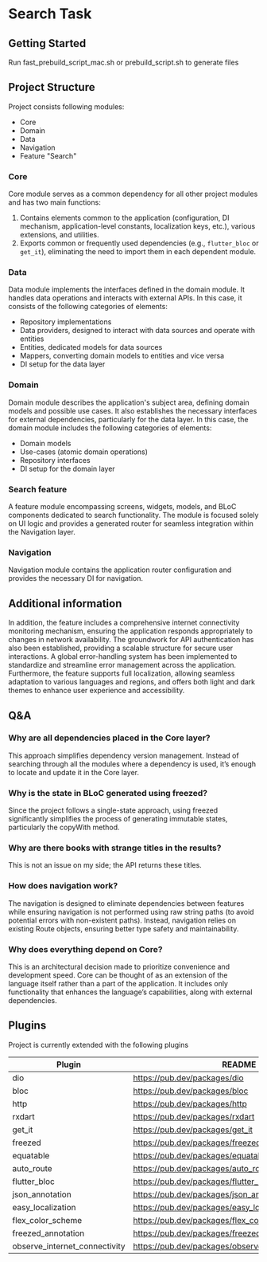 # Search Task

## Getting Started

Run fast_prebuild_script_mac.sh or prebuild_script.sh to generate files

## Project Structure

Project consists following modules:

- Core
- Domain
- Data
- Navigation
- Feature "Search"

### Core

Core module serves as a common dependency for all other project modules and has two main functions:

1. Contains elements common to the application (configuration, DI mechanism, application-level
   constants, localization keys, etc.), various extensions, and utilities.
2. Exports common or frequently used dependencies (e.g., `flutter_bloc` or `get_it`), eliminating
   the need to import them in each dependent module.

### Data

Data module implements the interfaces defined in the domain module. It handles data operations and
interacts with external APIs. In this case, it consists of the following categories of elements:

- Repository implementations
- Data providers, designed to interact with data sources and operate with entities
- Entities, dedicated models for data sources
- Mappers, converting domain models to entities and vice versa
- DI setup for the data layer

### Domain

Domain module describes the application's subject area, defining domain models and possible use
cases. It also establishes the necessary interfaces for external dependencies, particularly for the
data layer. In this case, the domain module includes the following categories of elements:

- Domain models
- Use-cases (atomic domain operations)
- Repository interfaces
- DI setup for the domain layer

### Search feature

A feature module encompassing screens, widgets, models, and BLoC components dedicated to search
functionality. The module is focused solely on UI logic and provides a generated router for seamless
integration within the Navigation layer.

### Navigation

Navigation module contains the application router configuration and provides the necessary DI for
navigation.

## Additional information

In addition, the feature includes a comprehensive internet connectivity monitoring mechanism,
ensuring the application responds appropriately to changes in network availability. The groundwork
for API authentication has also been established, providing a scalable structure for secure user
interactions. A global error-handling system has been implemented to standardize and streamline
error management across the application. Furthermore, the feature supports full localization,
allowing seamless adaptation to various languages and regions, and offers both light and dark themes
to enhance user experience and accessibility.

## Q&A

### Why are all dependencies placed in the Core layer?

This approach simplifies dependency version management. Instead of searching through all the modules
where a dependency is used, it’s enough to locate and update it in the Core layer.

### Why is the state in BLoC generated using freezed?

Since the project follows a single-state approach, using freezed significantly simplifies the
process of generating immutable states, particularly the copyWith method.

### Why are there books with strange titles in the results?

This is not an issue on my side; the API returns these titles.

### How does navigation work?

The navigation is designed to eliminate dependencies between features while ensuring navigation is
not performed using raw string paths (to avoid potential errors with non-existent paths). Instead,
navigation relies on existing Route objects, ensuring better type safety and maintainability.

### Why does everything depend on Core?

This is an architectural decision made to prioritize convenience and development speed. Core can be
thought of as an extension of the language itself rather than a part of the application. It includes
only functionality that enhances the language’s capabilities, along with external dependencies.

## Plugins

Project is currently extended with the following plugins

| Plugin                        | README                                                 |
|-------------------------------|--------------------------------------------------------|
| dio                           | https://pub.dev/packages/dio                           |
| bloc                          | https://pub.dev/packages/bloc                          |
| http                          | https://pub.dev/packages/http                          |
| rxdart                        | https://pub.dev/packages/rxdart                        |
| get_it                        | https://pub.dev/packages/get_it                        |
| freezed                       | https://pub.dev/packages/freezed                       |
| equatable                     | https://pub.dev/packages/equatable                     |
| auto_route                    | https://pub.dev/packages/auto_route                    |
| flutter_bloc                  | https://pub.dev/packages/flutter_bloc                  |
| json_annotation               | https://pub.dev/packages/json_annotation               |
| easy_localization             | https://pub.dev/packages/easy_localization             |
| flex_color_scheme             | https://pub.dev/packages/flex_color_scheme             |
| freezed_annotation            | https://pub.dev/packages/freezed_annotation            |
| observe_internet_connectivity | https://pub.dev/packages/observe_internet_connectivity |
